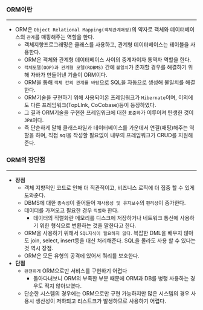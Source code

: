 ### ORM이란

---

- ORM은 `Object Relational Mapping(객체관계매핑)`의 약자로 객체와 데이터베이스의 `관계`를 매핑해주는 역할을 한다.
    - 객체지향프로그래밍은 클래스를 사용하고, 관계형 데이터베이스는 테이블을 사용한다.
    - ORM은 객체와 관계형 데이터베이스 사이의 중계자이자 통역자 역할을 한다.
    - `객체모델(OOP)과 관계형 모델(RDBMS)` 간에 `불일치`가 존재할 경우를 해결하기 위해 자바가 만들어낸 기술이 ORM이다.
    - ORM을 통해 `객체 간의 관계를 바탕`으로 SQL을 자동으로 생성해 불일치를 해결한다.
    - ORM기술을 구현하기 위해 사용되어온 프레임워크가 `Hibernate`이며, 이외에도 다른 프레임워크(TopLInk, CoCobase)등이 등장하였다.
    - 그 결과 ORM기술을 구현한 프레임워크에 대한 `표준화`가 이루어져 탄생한 것이 `JPA`이다.
    - 즉 단순하게 말해 클래스파일과 데이터베이스를 가운데서 연결(매핑)해주는 역할을 하며, 직접 sql을 작성할 필요없이 내부의 프레임워크가 CRUD를 지원해준다.
    

### ORM의 장단점

---

- **장점**
    - 객체 지향적인 코드로 인해 더 직관적이고, 비즈니스 로직에 더 집중 할 수 있게 도와준다.
    - DBMS에 대한 `종속성`이 줄어들어 `재사용성 및 유지보수`의 `편리성`이 증가한다.
    - 데이터를 가져오고 필요한 경우 `직렬화` 한다.
        - 데이터의 직렬화란 메모리를 디스크에 저장하거나 네트워크 통신에 사용하기 위한 형식으로 변환하는 것을 말한다고 한다.
    - ORM을 사용하기 위해서 `SQL지식이 필요하지 않다`. 복잡한 DML을 배우지 않아도 join, select, insert등을 대신 처리해준다. SQL을 몰라도 사용 할 수 있다는 것 역시 장점.
    - ORM은 모든 유형의 공격에 있어서 쿼리를 보호한다.
- **단점**
    - `완전하게` ORM으로만 서비스를 구현하기 어렵다
        - 돌아다녀보니 ORM의 부족한 부분 때문에 ORM과 DB를 병행 사용하는 경우도 적지 않아보였다.
    - 단순한 시스템의 경우에는 ORM으로만 구현 가능하지만 많은 시스템의 경우 사용시 생산성이 저하되고 리스트크가 발생하므로 사용하기 어렵다.
